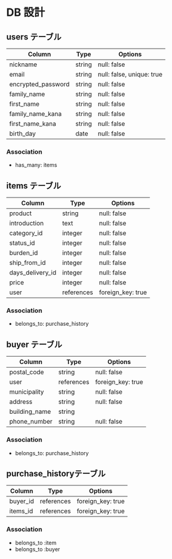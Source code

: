 # DB 設計

## users テーブル

| Column             | Type                | Options                   |
|--------------------|---------------------|---------------------------|
| nickname           | string              | null: false               |
| email              | string              | null: false, unique: true |
| encrypted_password | string              | null: false               |
| family_name        | string              | null: false               |
| first_name         | string              | null: false               |
| family_name_kana   | string              | null: false               |
| first_name_kana    | string              | null: false               |
| birth_day          | date                | null: false               |

### Association
- has_many: items



## items テーブル

| Column             | Type                | Options                       |
|--------------------|---------------------|-------------------------------|
| product            | string              | null: false                   |
| introduction       | text                | null: false                   |
| category_id        | integer             | null: false                   |
| status_id          | integer             | null: false                   |
| burden_id          | integer             | null: false                   |
| ship_from_id       | integer             | null: false                   |
| days_delivery_id   | integer             | null: false                   |
| price              | integer             | null: false                   |
| user               | references          | foreign_key: true             |

### Association
- belongs_to: purchase_history

##  buyer テーブル

| Column             | Type                | Options                       |
|--------------------|---------------------|-------------------------------|
| postal_code        | string              | null: false                   |
| user               | references          | foreign_key: true             |
| municipality       | string              | null: false                   |
| address            | string              | null: false                   |
| building_name      | string              |                               |
| phone_number       | string              | null: false                   |

### Association
- belongs_to: purchase_history

##   purchase_historyテーブル

| Column             | Type                | Options                       |
|--------------------|---------------------|-------------------------------|
| buyer_id           | references          | foreign_key: true             |
| items_id           | references          | foreign_key: true             |


### Association
- belongs_to :item
- belongs_to :buyer